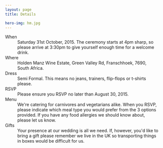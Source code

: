 ```yaml
---
layout: page
title: Details

hero-img: hm.jpg
---
```


<dl>
	<dt>When</dt>
	<dd>Saturday 31st October, 2015. The ceremony starts at 4pm sharp, so please arrive at 3:30pm to give yourself enough time for a welcome drink.</dd>
	<dt>Where</dt>
	<dd>Holden Manz Wine Estate, Green Valley Rd, Franschhoek, 7690, South Africa.</dd>
	<dt>Dress</dt>
	<dd>Semi Formal. This means no jeans, trainers, flip-flops or t-shirts please.</dd>
	<dt>RSVP</dt>
	<dd>Please ensure you RSVP no later than August 30, 2015.</dd>
	<dt>Menu</dt>
	<dd>We're catering for carnivores and vegetarians alike. When you RSVP, please indicate which meal type you would prefer from the 3 options provided. If you have any food allergies we should know about, please let us know.</dd>
	<dt>Gifts</dt>
	<dd>Your presence at our wedding is all we need. If, however, you'd like to bring a gift please remember we live in the UK so transporting things in boxes would be difficult for us.</dd>
</dl>